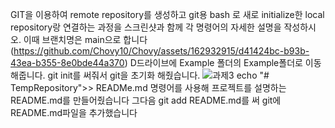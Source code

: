 GIT을 이용하여 remote repository를 생성하고 git용 bash 로 새로 initialize한 local repository랑 연결하는 과정을 스크린샷과 함께 각 명령어의 자세한 설명을 작성하시오. 이때 브랜치명은 main으로 합니다
(https://github.com/Chovy10/Chovy/assets/162932915/d41424bc-b93b-43ea-b355-8e0bde44a370)
D드라이브에 Example 폴더의 Example폴더로 이동해줍니다. 
git init를 써줘서 git을 초기화 해줬습니다.
![과제3](https://github.com/Chovy10/Chovy/assets/162932915/aa78d008-4d02-4668-b9aa-2306251f0a5e)
echo "# TempRepository">> READMe.md 명령어를 사용해 프로젝트를 설명하는 README.md를 만들어줬습니다
그다음 git add README.md를 써 git에 README.md파일을 추가했습니다









